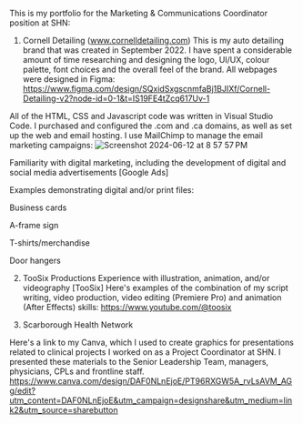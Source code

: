 This is my portfolio for the Marketing & Communications Coordinator position at SHN:

1. Cornell Detailing (www.cornelldetailing.com)
This is my auto detailing brand that was created in September 2022. I have spent a considerable amount of time researching and designing the logo, UI/UX, colour palette, font choices and the overall feel of the brand. All webpages were designed in Figma: https://www.figma.com/design/SQxidSxgscnmfaBj1BJIXf/Cornell-Detailing-v2?node-id=0-1&t=IS19FE4tZcq617Uv-1

All of the HTML, CSS and Javascript code was written in Visual Studio Code. I purchased and configured the .com and .ca domains, as well as set up the web and email hosting. I use MailChimp to manage the email marketing campaigns:
![Screenshot 2024-06-12 at 8 57 57 PM](https://github.com/srambharose/portfolio/assets/78698182/a116f232-5120-4574-9646-d6611d38032c)



Familiarity with digital marketing, including the development of digital and social media advertisements [Google Ads]



Examples demonstrating digital and/or print files:

Business cards

A-frame sign

T-shirts/merchandise

Door hangers

2. TooSix Productions
Experience with illustration, animation, and/or videography [TooSix] Here's examples of the combination of my script writing, video production, video editing (Premiere Pro) and animation (After Effects) skills:
https://www.youtube.com/@toosix

3. Scarborough Health Network





Here's a link to my Canva, which I used to create graphics for presentations related to clinical projects I worked on as a Project Coordinator at SHN. I presented these materials to the Senior Leadership Team, managers, physicians, CPLs and frontline staff.
https://www.canva.com/design/DAF0NLnEjoE/PT96RXGW5A_rvLsAVM_AGg/edit?utm_content=DAF0NLnEjoE&utm_campaign=designshare&utm_medium=link2&utm_source=sharebutton







